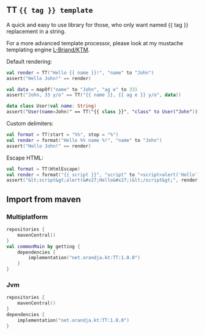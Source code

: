 ## TT `{{ tag }} template`

A quick and easy to use library for those, who only want named {{ tag }} replacement in a string.

For a more advanced template processor, please look at my mustache templating
engine [L-Briand/KTM](https://github.com/L-Briand/KTM).

Default rendering:

```kotlin
val render = TT("Hello {{ name }}!", "name" to "John")
assert("Hello John!" == render)

val data = mapOf("name" to "John", "ag e" to 33)
assert("John, 33 y/o" == TT("{{ name }}, {{ ag e }} y/o", data))

data class User(val name: String)
assert("User(name=John)" == TT("{{ class }}", "class" to User("John")))
```

Custom delimiters:

```kotlin
val format = TT(start = "%%", stop = "%")
val render = format("Hello %% name %!", "name" to "John")
assert("Hello John!" == render)
```

Escape HTML:

```kotlin
val format = TT(HtmlEscape)
val render = format("{{ script }}", "script" to "<script>alert('Hello')</script>")
assert("&lt;script&gt;alert(&#x27;Hello&#x27;)&lt;/script&gt;", render)
```

## Import from maven

### Multiplatform

```kotlin
repositories {
    mavenCentral()
}
val commonMain by getting {
    dependencies {
        implementation("net.orandja.kt:TT:1.0.0")
    }
}
```

### Jvm

```kotlin
repositories {
    mavenCentral()
}
dependencies {
    implementation("net.orandja.kt:TT:1.0.0")
}
```